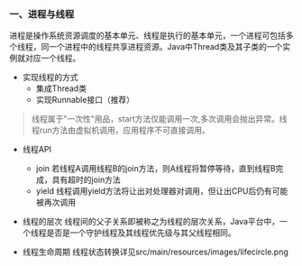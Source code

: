 ### 一、进程与线程
进程是操作系统资源调度的基本单元、线程是执行的基本单元，一个进程可包括多个线程，同一个进程中的线程共享进程资源。Java中Thread类及其子类的一个实例就对应一个线程。
- 实现线程的方式
    - 集成Thread类
    - 实现Runnable接口（推荐）
> 线程属于"一次性"用品，start方法仅能调用一次,多次调用会抛出异常。线程run方法由虚拟机调用，应用程序不可直接调用。

- 线程API
    - join
      若线程A调用线程B的join方法，则A线程将暂停等待，直到线程B完成，具有超时的join方法
    - yield
      线程调用yield方法将让出对处理器对调用，但让出CPU后仍有可能被再次调用

- 线程的层次
线程间的父子关系即被称之为线程的层次关系，Java平台中，一个线程是否是一个守护线程及其线程优先级与其父线程相同。

- 线程生命周期
线程状态转换详见src/main/resources/images/lifecircle.png

